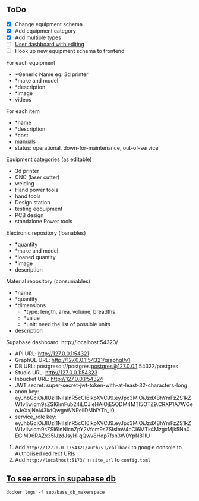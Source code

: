 

## ToDo
- [x] Change equipment schema
- [x] Add equipment category
- [x] Add multiple types 
- [ ] [User dashboard with editing](https://supabase.com/docs/guides/getting-started/tutorials/with-sveltekit?language=ts)
- [ ] Hook up new equipment schema to frontend

For each equipment
- *Generic Name eg: 3d printer
- *make and model
- *description
- *image
- videos

For each item
- *name
- *description
- *cost
- manuals
- status: operational, down-for-maintenance, out-of-service

Equipment categories (as editable)
- 3d printer
- CNC (laser cutter)
- welding
- Hand power tools
- hand tools
- Design station
- testing eqquipment
- PCB design 
- standalone Power tools

Electronic repository (loanables)
- *quantity
- *make and model
- *loaned quantity
- *image
- description

Material repository (consumables)
- *name
- *quantity
- *dimensions
  - *type: length, area, volume, breadths
  - *value
  - *unit: need the list of possible units 
- description

Supabase dashboard: http://localhost:54323/

- API URL: http://127.0.0.1:54321
- GraphQL URL: http://127.0.0.1:54321/graphql/v1
- DB URL: postgresql://postgres:postgres@127.0.0.1:54322/postgres
- Studio URL: http://127.0.0.1:54323
- Inbucket URL: http://127.0.0.1:54324
- JWT secret: super-secret-jwt-token-with-at-least-32-characters-long
- anon key: eyJhbGciOiJIUzI1NiIsInR5cCI6IkpXVCJ9.eyJpc3MiOiJzdXBhYmFzZS1kZW1vIiwicm9sZSI6ImFub24iLCJleHAiOjE5ODM4MTI5OTZ9.CRXP1A7WOeoJeXxjNni43kdQwgnWNReilDMblYTn_I0
- service_role key: eyJhbGciOiJIUzI1NiIsInR5cCI6IkpXVCJ9.eyJpc3MiOiJzdXBhYmFzZS1kZW1vIiwicm9sZSI6InNlcnZpY2Vfcm9sZSIsImV4cCI6MTk4MzgxMjk5Nn0.EGIM96RAZx35lJzdJsyH-qQwv8Hdp7fsn3W0YpN81IU

1) Add `http://127.0.0.1:54321/auth/v1/callback` to google console to Authorised redirect URIs
2) Add `http://localhost:5173/` in `site_url` to `config.toml`

## [To see errors in supabase db](https://github.com/supabase/cli/issues/271#issuecomment-1661981609)
```
docker logs -f supabase_db_makerspace
```

